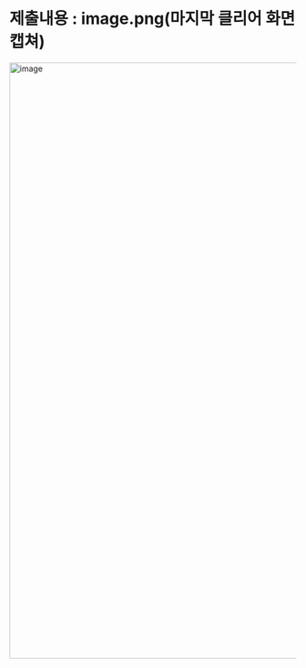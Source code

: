 # 제출내용 : image.png(마지막 클리어 화면 캡쳐)
<img width="1915" height="1045" alt="image" src="https://github.com/user-attachments/assets/568532d8-c6de-4c6d-a908-f0a2ff2094ef" />
